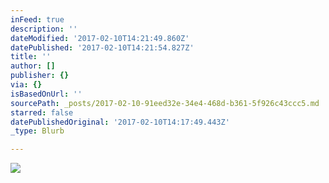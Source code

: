 ```yaml
---
inFeed: true
description: ''
dateModified: '2017-02-10T14:21:49.860Z'
datePublished: '2017-02-10T14:21:54.827Z'
title: ''
author: []
publisher: {}
via: {}
isBasedOnUrl: ''
sourcePath: _posts/2017-02-10-91eed32e-34e4-468d-b361-5f926c43ccc5.md
starred: false
datePublishedOriginal: '2017-02-10T14:17:49.443Z'
_type: Blurb

---
```

![](https://the-grid-user-content.s3-us-west-2.amazonaws.com/07eaa7fb-b91d-4a49-b18c-b5356f91440e.jpg)